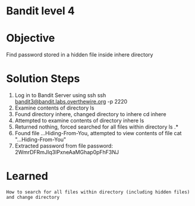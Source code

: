 # Bandit level 4

# Objective
Find password stored in a hidden file inside inhere directory

# Solution Steps
1. Log in to Bandit Server using ssh
    ssh bandit3@bandit.labs.overthewire.org -p 2220
2. Examine contents of directory
    ls
3. Found directory inhere, changed directory to inhere
    cd inhere
4. Attempted to examine contents of directory inhere
    ls 
5. Returned nothing, forced searched for all files within directory 
    ls .*
6. Found file ...Hiding-From-You, attempted to view contents of file
    cat "...Hiding-From-You"
7. Extracted password from file
    password: 2WmrDFRmJIq3IPxneAaMGhap0pFhF3NJ

# Learned
    How to search for all files within directory (including hidden files) and change directory
